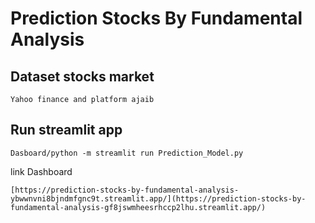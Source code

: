 # Prediction Stocks By Fundamental Analysis

## Dataset stocks market
```
Yahoo finance and platform ajaib
```

## Run streamlit app
```
Dasboard/python -m streamlit run Prediction_Model.py
```

link Dashboard
```
[https://prediction-stocks-by-fundamental-analysis-ybwwnvni8bjndmfgnc9t.streamlit.app/](https://prediction-stocks-by-fundamental-analysis-gf8jswmheesrhccp2lhu.streamlit.app/)
```

